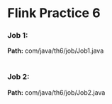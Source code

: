 # Flink Practice 6
### Job 1: <br />
**Path:** com/java/th6/job/Job1.java <br /> <br />
### Job 2: <br />
**Path:** com/java/th6/job/Job2.java <br /> <br />
